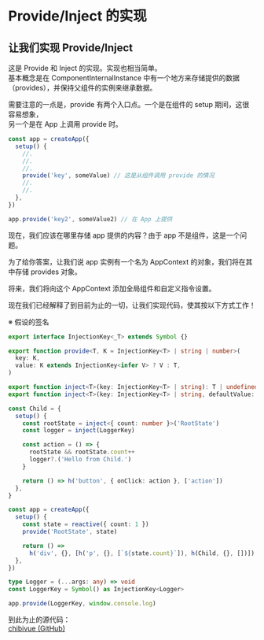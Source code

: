 # Provide/Inject 的实现

## 让我们实现 Provide/Inject

这是 Provide 和 Inject 的实现。实现也相当简单。  
基本概念是在 ComponentInternalInstance 中有一个地方来存储提供的数据（provides），并保持父组件的实例来继承数据。

需要注意的一点是，provide 有两个入口点。一个是在组件的 setup 期间，这很容易想象，  
另一个是在 App 上调用 provide 时。

```ts
const app = createApp({
  setup() {
    //.
    //.
    //.
    provide('key', someValue) // 这是从组件调用 provide 的情况
    //.
    //.
  },
})

app.provide('key2', someValue2) // 在 App 上提供
```

现在，我们应该在哪里存储 app 提供的内容？由于 app 不是组件，这是一个问题。

为了给你答案，让我们说 app 实例有一个名为 AppContext 的对象，我们将在其中存储 provides 对象。

将来，我们将向这个 AppContext 添加全局组件和自定义指令设置。

现在我们已经解释了到目前为止的一切，让我们实现代码，使其按以下方式工作！

※ 假设的签名

```ts
export interface InjectionKey<_T> extends Symbol {}

export function provide<T, K = InjectionKey<T> | string | number>(
  key: K,
  value: K extends InjectionKey<infer V> ? V : T,
)

export function inject<T>(key: InjectionKey<T> | string): T | undefined
export function inject<T>(key: InjectionKey<T> | string, defaultValue: T): T
```

```ts
const Child = {
  setup() {
    const rootState = inject<{ count: number }>('RootState')
    const logger = inject(LoggerKey)

    const action = () => {
      rootState && rootState.count++
      logger?.('Hello from Child.')
    }

    return () => h('button', { onClick: action }, ['action'])
  },
}

const app = createApp({
  setup() {
    const state = reactive({ count: 1 })
    provide('RootState', state)

    return () =>
      h('div', {}, [h('p', {}, [`${state.count}`]), h(Child, {}, [])])
  },
})

type Logger = (...args: any) => void
const LoggerKey = Symbol() as InjectionKey<Logger>

app.provide(LoggerKey, window.console.log)
```

到此为止的源代码：  
[chibivue (GitHub)](https://github.com/chibivue-land/chibivue/tree/main/book/impls/40_basic_component_system/020_provide_inject)
